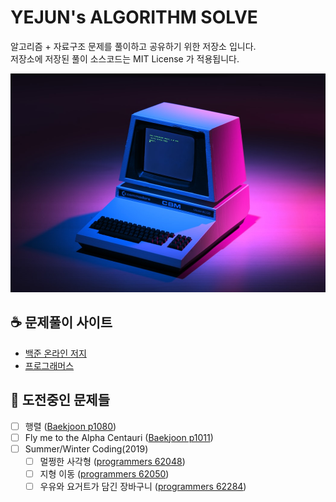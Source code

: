 # YEJUN's ALGORITHM SOLVE
알고리즘 + 자료구조 문제를 풀이하고 공유하기 위한 저장소 입니다.  
저장소에 저장된 풀이 소스코드는 MIT License 가 적용됩니다.

<img src="./background.jpg" height="350px" />

## :coffee: 문제풀이 사이트
- [백준 온라인 저지](https://www.acmicpc.net/)
- [프로그래머스](https://programmers.co.kr/learn/challenges)

## :rocket: 도전중인 문제들
- [ ] 행렬 ([Baekjoon p1080](https://www.acmicpc.net/problem/1080))
- [ ] Fly me to the Alpha Centauri ([Baekjoon p1011](https://www.acmicpc.net/problem/1011))
- [ ] Summer/Winter Coding(2019)
	- [ ] 멀쩡한 사각형 ([programmers 62048](https://programmers.co.kr/learn/courses/30/lessons/62048))
	- [ ] 지형 이동 ([programmers 62050](https://programmers.co.kr/learn/courses/30/lessons/62050))
	- [ ] 우유와 요거트가 담긴 장바구니 ([programmers 62284](https://programmers.co.kr/learn/courses/30/lessons/62284))
